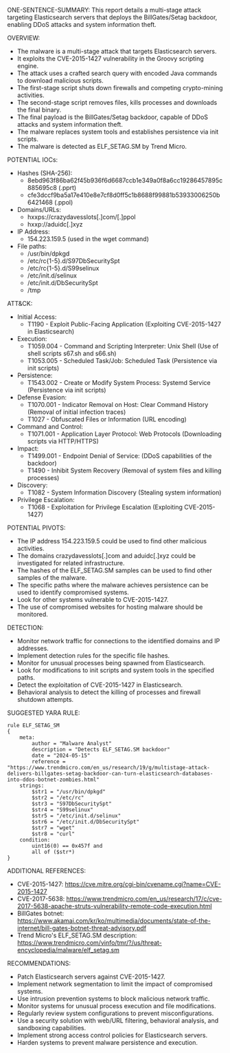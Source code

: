ONE-SENTENCE-SUMMARY: This report details a multi-stage attack targeting Elasticsearch servers that deploys the BillGates/Setag backdoor, enabling DDoS attacks and system information theft.

OVERVIEW:
*   The malware is a multi-stage attack that targets Elasticsearch servers.
*   It exploits the CVE-2015-1427 vulnerability in the Groovy scripting engine.
*   The attack uses a crafted search query with encoded Java commands to download malicious scripts.
*   The first-stage script shuts down firewalls and competing crypto-mining activities.
*   The second-stage script removes files, kills processes and downloads the final binary.
*   The final payload is the BillGates/Setag backdoor, capable of DDoS attacks and system information theft.
*   The malware replaces system tools and establishes persistence via init scripts.
*   The malware is detected as ELF_SETAG.SM by Trend Micro.

POTENTIAL IOCs:
*   Hashes (SHA-256):
    *   8ebd963f86ba62f45b936f6d6687ccb1e349a0f8a6cc19286457895c885695c8 (.pprt)
    *   cfe3dccf9ba5a17e410e8e7cf8d0ff5c1b8688f99881b53933006250b6421468 (.ppol)
*   Domains/URLs:
    *   hxxps://crazydavesslots[.]com/[.]ppol
    *   hxxp://aduidc[.]xyz
*   IP Address:
    *   154.223.159.5 (used in the wget command)
*   File paths:
    *   /usr/bin/dpkgd
    *   /etc/rc{1-5}.d/S97DbSecuritySpt
    *   /etc/rc{1-5}.d/S99selinux
    *   /etc/init.d/selinux
    *   /etc/init.d/DbSecuritySpt
    *   /tmp

ATT&CK:
*   Initial Access:
    *   T1190 - Exploit Public-Facing Application (Exploiting CVE-2015-1427 in Elasticsearch)
*   Execution:
    *   T1059.004 - Command and Scripting Interpreter: Unix Shell (Use of shell scripts s67.sh and s66.sh)
    *   T1053.005 - Scheduled Task/Job: Scheduled Task (Persistence via init scripts)
*   Persistence:
    *   T1543.002 - Create or Modify System Process: Systemd Service (Persistence via init scripts)
*   Defense Evasion:
    *   T1070.001 - Indicator Removal on Host: Clear Command History (Removal of initial infection traces)
    *   T1027 - Obfuscated Files or Information (URL encoding)
*   Command and Control:
    *   T1071.001 - Application Layer Protocol: Web Protocols (Downloading scripts via HTTP/HTTPS)
*   Impact:
    *   T1499.001 - Endpoint Denial of Service:  (DDoS capabilities of the backdoor)
    *   T1490 - Inhibit System Recovery (Removal of system files and killing processes)
*   Discovery:
    *   T1082 - System Information Discovery (Stealing system information)
*  Privilege Escalation:
    * T1068 - Exploitation for Privilege Escalation (Exploiting CVE-2015-1427)

POTENTIAL PIVOTS:
*   The IP address 154.223.159.5 could be used to find other malicious activities.
*   The domains crazydavesslots[.]com and aduidc[.]xyz could be investigated for related infrastructure.
*   The hashes of the ELF_SETAG.SM samples can be used to find other samples of the malware.
*   The specific paths where the malware achieves persistence can be used to identify compromised systems.
*   Look for other systems vulnerable to CVE-2015-1427.
*   The use of compromised websites for hosting malware should be monitored.

DETECTION:
*   Monitor network traffic for connections to the identified domains and IP addresses.
*   Implement detection rules for the specific file hashes.
*   Monitor for unusual processes being spawned from Elasticsearch.
*   Look for modifications to init scripts and system tools in the specified paths.
*   Detect the exploitation of CVE-2015-1427 in Elasticsearch.
*   Behavioral analysis to detect the killing of processes and firewall shutdown attempts.

SUGGESTED YARA RULE:
```
rule ELF_SETAG_SM
{
    meta:
        author = "Malware Analyst"
        description = "Detects ELF_SETAG.SM backdoor"
        date = "2024-05-15"
        reference = "https://www.trendmicro.com/en_us/research/19/g/multistage-attack-delivers-billgates-setag-backdoor-can-turn-elasticsearch-databases-into-ddos-botnet-zombies.html"
    strings:
        $str1 = "/usr/bin/dpkgd"
        $str2 = "/etc/rc"
        $str3 = "S97DbSecuritySpt"
        $str4 = "S99selinux"
        $str5 = "/etc/init.d/selinux"
        $str6 = "/etc/init.d/DbSecuritySpt"
        $str7 = "wget"
        $str8 = "curl"
    condition:
        uint16(0) == 0x457f and
        all of ($str*)
}
```

ADDITIONAL REFERENCES:
*   CVE-2015-1427: https://cve.mitre.org/cgi-bin/cvename.cgi?name=CVE-2015-1427
*   CVE-2017-5638: https://www.trendmicro.com/en_us/research/17/c/cve-2017-5638-apache-struts-vulnerability-remote-code-execution.html
*   BillGates botnet: https://www.akamai.com/kr/ko/multimedia/documents/state-of-the-internet/bill-gates-botnet-threat-advisory.pdf
*   Trend Micro's ELF_SETAG.SM description: https://www.trendmicro.com/vinfo/tmr/?/us/threat-encyclopedia/malware/elf_setag.sm

RECOMMENDATIONS:
*   Patch Elasticsearch servers against CVE-2015-1427.
*   Implement network segmentation to limit the impact of compromised systems.
*   Use intrusion prevention systems to block malicious network traffic.
*   Monitor systems for unusual process execution and file modifications.
*   Regularly review system configurations to prevent misconfigurations.
*   Use a security solution with web/URL filtering, behavioral analysis, and sandboxing capabilities.
*   Implement strong access control policies for Elasticsearch servers.
*   Harden systems to prevent malware persistence and execution.

